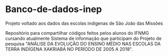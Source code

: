# Banco-de-dados-inep
Projeto voltado aos dados das escolas indígenas de São João das Missões

Repositório para compartilhar códigos feitos pelos alunos do IFNMG cursando atualmente Sistema de informação que participam do Projeto de pesquisa "ANÁLISE DA EVOLUÇÃO DO ENSINO MÉDIO NAS ESCOLAS DA TERRA INDÍGENA XAKRIABÁ NO PERÍODO DE 2005 A 2018".
